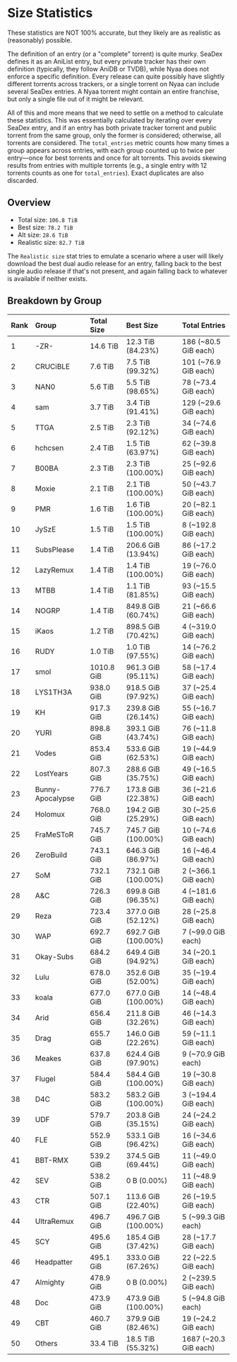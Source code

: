 # Size Statistics

These statistics are NOT 100% accurate, but they likely are as realistic as (reasonably) possible.

The definition of an entry (or a "complete" torrent) is quite murky. SeaDex defines it as an AniList entry, but every private tracker has their own definition (typically, they follow AniDB or TVDB), while Nyaa does not enforce a specific definition. Every release can quite possibly have slightly different torrents across trackers, or a single torrent on Nyaa can include several SeaDex entries. A Nyaa torrent might contain an entire franchise, but only a single file out of it might be relevant.

All of this and more means that we need to settle on a method to calculate these statistics. This was essentially calculated by iterating over every SeaDex entry, and if an entry has both private tracker torrent and public torrent from the same group, only the former is considered; otherwise, all torrents are considered. The `total_entries` metric counts how many times a group appears across entries, with each group counted up to twice per entry—once for best torrents and once for alt torrents. This avoids skewing results from entries with multiple torrents (e.g., a single entry with 12 torrents counts as one for `total_entries`). Exact duplicates are also discarded.

## Overview

- Total size: `106.8 TiB`
- Best size: `78.2 TiB`
- Alt size: `28.6 TiB`
- Realistic size: `82.7 TiB`

The `Realistic size` stat tries to emulate a scenario where a user will likely download the best dual audio release for an entry, falling back to the best single audio release if that's not present, and again falling back to whatever is available if neither exists.


## Breakdown by Group

| Rank | Group            | Total Size | Best Size           | Total Entries         |
| :----| :----------------| :----------| :-------------------| :---------------------|
| 1    | -ZR-             | 14.6 TiB   | 12.3 TiB (84.23%)   | 186 (~80.5 GiB each)  |
| 2    | CRUCiBLE         | 7.6 TiB    | 7.5 TiB (99.32%)    | 101 (~76.9 GiB each)  |
| 3    | NAN0             | 5.6 TiB    | 5.5 TiB (98.65%)    | 78 (~73.4 GiB each)   |
| 4    | sam              | 3.7 TiB    | 3.4 TiB (91.41%)    | 129 (~29.6 GiB each)  |
| 5    | TTGA             | 2.5 TiB    | 2.3 TiB (92.12%)    | 34 (~74.6 GiB each)   |
| 6    | hchcsen          | 2.4 TiB    | 1.5 TiB (63.97%)    | 62 (~39.8 GiB each)   |
| 7    | B00BA            | 2.3 TiB    | 2.3 TiB (100.00%)   | 25 (~92.6 GiB each)   |
| 8    | Moxie            | 2.1 TiB    | 2.1 TiB (100.00%)   | 50 (~43.7 GiB each)   |
| 9    | PMR              | 1.6 TiB    | 1.6 TiB (100.00%)   | 20 (~82.1 GiB each)   |
| 10   | JySzE            | 1.5 TiB    | 1.5 TiB (100.00%)   | 8 (~192.8 GiB each)   |
| 11   | SubsPlease       | 1.4 TiB    | 206.6 GiB (13.94%)  | 86 (~17.2 GiB each)   |
| 12   | LazyRemux        | 1.4 TiB    | 1.4 TiB (100.00%)   | 19 (~76.0 GiB each)   |
| 13   | MTBB             | 1.4 TiB    | 1.1 TiB (81.85%)    | 93 (~15.5 GiB each)   |
| 14   | NOGRP            | 1.4 TiB    | 849.8 GiB (60.74%)  | 21 (~66.6 GiB each)   |
| 15   | iKaos            | 1.2 TiB    | 898.5 GiB (70.42%)  | 4 (~319.0 GiB each)   |
| 16   | RUDY             | 1.0 TiB    | 1.0 TiB (97.55%)    | 14 (~76.2 GiB each)   |
| 17   | smol             | 1010.8 GiB | 961.3 GiB (95.11%)  | 58 (~17.4 GiB each)   |
| 18   | LYS1TH3A         | 938.0 GiB  | 918.5 GiB (97.92%)  | 37 (~25.4 GiB each)   |
| 19   | KH               | 917.3 GiB  | 239.8 GiB (26.14%)  | 55 (~16.7 GiB each)   |
| 20   | YURI             | 898.8 GiB  | 393.1 GiB (43.74%)  | 76 (~11.8 GiB each)   |
| 21   | Vodes            | 853.4 GiB  | 533.6 GiB (62.53%)  | 19 (~44.9 GiB each)   |
| 22   | LostYears        | 807.3 GiB  | 288.6 GiB (35.75%)  | 49 (~16.5 GiB each)   |
| 23   | Bunny-Apocalypse | 776.7 GiB  | 173.8 GiB (22.38%)  | 36 (~21.6 GiB each)   |
| 24   | Holomux          | 768.0 GiB  | 194.2 GiB (25.29%)  | 30 (~25.6 GiB each)   |
| 25   | FraMeSToR        | 745.7 GiB  | 745.7 GiB (100.00%) | 10 (~74.6 GiB each)   |
| 26   | ZeroBuild        | 743.1 GiB  | 646.3 GiB (86.97%)  | 16 (~46.4 GiB each)   |
| 27   | SoM              | 732.1 GiB  | 732.1 GiB (100.00%) | 2 (~366.1 GiB each)   |
| 28   | A&C              | 726.3 GiB  | 699.8 GiB (96.35%)  | 4 (~181.6 GiB each)   |
| 29   | Reza             | 723.4 GiB  | 377.0 GiB (52.12%)  | 28 (~25.8 GiB each)   |
| 30   | WAP              | 692.7 GiB  | 692.7 GiB (100.00%) | 7 (~99.0 GiB each)    |
| 31   | Okay-Subs        | 684.2 GiB  | 649.4 GiB (94.92%)  | 34 (~20.1 GiB each)   |
| 32   | Lulu             | 678.0 GiB  | 352.6 GiB (52.00%)  | 35 (~19.4 GiB each)   |
| 33   | koala            | 677.0 GiB  | 677.0 GiB (100.00%) | 14 (~48.4 GiB each)   |
| 34   | Arid             | 656.4 GiB  | 211.8 GiB (32.26%)  | 46 (~14.3 GiB each)   |
| 35   | Drag             | 655.7 GiB  | 146.0 GiB (22.26%)  | 59 (~11.1 GiB each)   |
| 36   | Meakes           | 637.8 GiB  | 624.4 GiB (97.90%)  | 9 (~70.9 GiB each)    |
| 37   | Flugel           | 584.4 GiB  | 584.4 GiB (100.00%) | 19 (~30.8 GiB each)   |
| 38   | D4C              | 583.2 GiB  | 583.2 GiB (100.00%) | 3 (~194.4 GiB each)   |
| 39   | UDF              | 579.7 GiB  | 203.8 GiB (35.15%)  | 24 (~24.2 GiB each)   |
| 40   | FLE              | 552.9 GiB  | 533.1 GiB (96.42%)  | 16 (~34.6 GiB each)   |
| 41   | BBT-RMX          | 539.2 GiB  | 374.5 GiB (69.44%)  | 11 (~49.0 GiB each)   |
| 42   | SEV              | 538.2 GiB  | 0 B (0.00%)         | 11 (~48.9 GiB each)   |
| 43   | CTR              | 507.1 GiB  | 113.6 GiB (22.40%)  | 26 (~19.5 GiB each)   |
| 44   | UltraRemux       | 496.7 GiB  | 496.7 GiB (100.00%) | 5 (~99.3 GiB each)    |
| 45   | SCY              | 495.6 GiB  | 185.4 GiB (37.42%)  | 28 (~17.7 GiB each)   |
| 46   | Headpatter       | 495.1 GiB  | 333.0 GiB (67.26%)  | 22 (~22.5 GiB each)   |
| 47   | Almighty         | 478.9 GiB  | 0 B (0.00%)         | 2 (~239.5 GiB each)   |
| 48   | Doc              | 473.9 GiB  | 473.9 GiB (100.00%) | 5 (~94.8 GiB each)    |
| 49   | CBT              | 460.7 GiB  | 379.9 GiB (82.46%)  | 19 (~24.2 GiB each)   |
| 50   | Others           | 33.4 TiB   | 18.5 TiB (55.32%)   | 1687 (~20.3 GiB each) |

